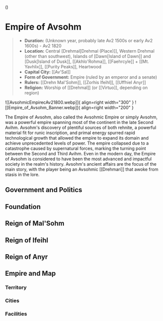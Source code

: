 ()

# Empire of Avsohm

> - **Duration:** (Unknown year, probably late Av2 1500s or early Av2 1600s) - Av2 1820
> - **Location:** Central [Drehmal[Drehmal (Place)]], Western Drehmal (other than southwest), Islands of [Dawn[Island of Dawn]] and [Dusk[Island of Dusk]], [[Akhlo'Rohma]], [[Faehrcyle]] + [[Mt. Yavhlix]], [[Purity Peaks]], Heartwood
> - **Capital City:** [[Av'Sal]]
> - **Form of Government:** Empire (ruled by an emperor and a senate)
> - **Rulers:** [[Drehn Mal'Sohm]], [[Zorhis Ifeihl]], [[Uffhiel Anyr]]
> - **Religion:** Worship of [[Drehmal]] (or [[Virtuo]], depending on region)

![[AvsohmicEmpirecAv21800.webp]]{ align=right width="300" }
![[Empire_of_Avsohm_Banner.webp]]{ align=right width="200" }

The Empire of Avsohm, also called the Avsohmic Empire or simply Avsohm, was a powerful empire spanning most of the continent in the late Second Avihm. Avsohm's discovery of plentiful sources of both rehnite, a powerful material fit for runic inscription, and primal energy spurred rapid technological growth that allowed the empire to expand its domain and achieve unprecedented levels of power. The empire collapsed due to a catastrophe caused by supernatural forces, marking the turning point between the Second and Third Avihm. Even in the modern day, the Empire of Avsohm is considered to have been the most advanced and impactful society in the realm's history. Avsohm's ancient affairs are the focus of the main story, with the player being an Avsohmic [[Drehmari]] that awoke from stasis in the lore.

## Government and Politics

## Foundation

## Reign of Mal'Sohm

## Reign of Ifeihl

## Reign of Anyr

## Empire and Map

### Territory

### Cities

### Facilities






